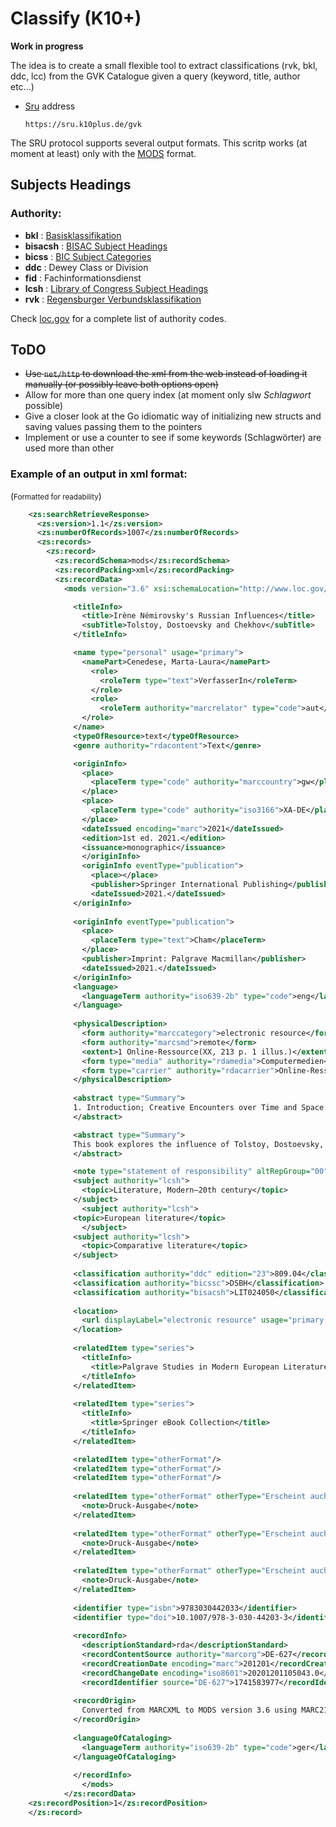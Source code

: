# Classify (K10+)

**Work in progress**


The idea is to create a small flexible tool to extract classifications (rvk, bkl, ddc, lcc) from the GVK Catalogue given a query (keyword, title, author etc...)

+ [Sru](https://wiki.k10plus.de/display/K10PLUS/SRU) address

      https://sru.k10plus.de/gvk


The SRU protocol supports several output formats. This scritp works (at moment at least) only with the [MODS](https://en.wikipedia.org/wiki/Metadata_Object_Description_Schema) format.


## Subjects Headings

### Authority:

+ **bkl** : [Basisklassifikation](https://www.gbv.de/bibliotheken/verbundbibliotheken/02Verbund/01Erschliessung/02Richtlinien/05Basisklassifikation/index)
+ **bisacsh** : [BISAC Subject Headings](https://bisg.org/page/bisacedition)
+ **bicss** : [BIC Subject Categories](https://bic.org.uk/files/pdfs/101201%20bic2.1%20complete%20rev.pdf)
+ **ddc** : Dewey Class or Division
+ **fid** : Fachinformationsdienst
+ **lcsh** : [Library of Congress Subject Headings](https://id.loc.gov/vocabulary/subjectSchemes/bisacsh.html)
+ **rvk** : [Regensburger Verbundsklassifikation](https://rvk.uni-regensburg.de/regensburger-verbundklassifikation-online)

Check [loc.gov](https://www.loc.gov/standards/sourcelist/subject.html) for a complete list of authority codes.


## ToDO

+ <del>Use ```net/http``` to download the xml from the web instead of loading it manually (or possibly leave both options open)</del>
+ Allow for more than one query index (at moment only slw *Schlagwort* possible)
+ Give a closer look at the Go idiomatic way of initializing new structs and saving values passing them to the pointers
+ Implement or use a counter to see if some keywords (Schlagwörter) are used more than other


### Example of an output in xml format:
(<small>Formatted for readability</small>)
```xml
    <zs:searchRetrieveResponse>
      <zs:version>1.1</zs:version>
      <zs:numberOfRecords>1007</zs:numberOfRecords>
      <zs:records>
        <zs:record>
          <zs:recordSchema>mods</zs:recordSchema>
          <zs:recordPacking>xml</zs:recordPacking>
          <zs:recordData>
            <mods version="3.6" xsi:schemaLocation="http://www.loc.gov/mods/v3 http://www.loc.gov/standards/mods/v3/mods-3-6.xsd">

              <titleInfo>
                <title>Irène Némirovsky's Russian Influences</title>
                <subTitle>Tolstoy, Dostoevsky and Chekhov</subTitle>
              </titleInfo>

              <name type="personal" usage="primary">
                <namePart>Cenedese, Marta-Laura</namePart>
                  <role>
                    <roleTerm type="text">VerfasserIn</roleTerm>
                  </role>
                  <role>
                    <roleTerm authority="marcrelator" type="code">aut</roleTerm>
                </role>
              </name>
              <typeOfResource>text</typeOfResource>
              <genre authority="rdacontent">Text</genre>

              <originInfo>
                <place>
                  <placeTerm type="code" authority="marccountry">gw</placeTerm>
                </place>
                <place>
                  <placeTerm type="code" authority="iso3166">XA-DE</placeTerm>
                </place>
                <dateIssued encoding="marc">2021</dateIssued>
                <edition>1st ed. 2021.</edition>
                <issuance>monographic</issuance>
                </originInfo>
                <originInfo eventType="publication">
                  <place></place>
                  <publisher>Springer International Publishing</publisher>
                  <dateIssued>2021.</dateIssued>
              </originInfo>
              
              <originInfo eventType="publication">
                <place>
                  <placeTerm type="text">Cham</placeTerm>
                </place>
                <publisher>Imprint: Palgrave Macmillan</publisher>
                <dateIssued>2021.</dateIssued>
              </originInfo>
              <language>
                <languageTerm authority="iso639-2b" type="code">eng</languageTerm>
              </language>
              
              <physicalDescription>
                <form authority="marccategory">electronic resource</form>
                <form authority="marcsmd">remote</form>
                <extent>1 Online-Ressource(XX, 213 p. 1 illus.)</extent>
                <form type="media" authority="rdamedia">Computermedien</form>
                <form type="carrier" authority="rdacarrier">Online-Ressource</form>
              </physicalDescription>
              
              <abstract type="Summary">
              1. Introduction; Creative Encounters over Time and Space: Writers, Readers, and Researchers -- 2. From Russia to France, via England: Suite française, War and Peace, and E. M. Forster -- 3. Departing from Tolstoy: Polyphony and Monologism -- 4. Beyond Tolstoy: Music -- 5. Dreams from Underground -- 5. The Abject -- 6. An Anthropology of Suffering -- 7. La Vie de Tchekhov: A Romanced Biography -- 8. La Vie de Tchekhov in the 21st Century -- 9. Conclusion: A Russian Suite.
              </abstract>

              <abstract type="Summary">
              This book explores the influence of Tolstoy, Dostoevsky, and Chekhov on Russian-born French language writer Irène Némirovsky. It considers the complexity of each of these relationships and the different modes in which they appear; demonstrating how, by skillfully integrating reading and writing, reception and creation, Némirovsky engaged with Russian literature within her own work. Through detailed analysis of the intersections between novels, short stories and archival sources, the book assesses to what degree Tolstoy, Dostoevsky and Chekhov influenced Némirovsky, how this influence affected her work, and to what effects. To this aim the book articulates the notion of creative influence, a method that, in conversation with theories of influence, intertextuality, and reception aesthetics, seeks to reflect a “meeting of artistic minds” that includes affective, ethical, and creative encounters between writers, readers, and researchers.
              </abstract>

              <note type="statement of responsibility" altRepGroup="00">by Marta-Laura Cenedese</note>
              <subject authority="lcsh">
                <topic>Literature, Modern—20th century</topic>
              </subject>
                <subject authority="lcsh">
              <topic>European literature</topic>
                </subject>
              <subject authority="lcsh">
                <topic>Comparative literature</topic>
              </subject>
              
              <classification authority="ddc" edition="23">809.04</classification>
              <classification authority="bicssc">DSBH</classification>
              <classification authority="bisacsh">LIT024050</classification>
              
              <location>
                <url displayLabel="electronic resource" usage="primary display" note="Lizenzpflichtig">https://doi.org/10.1007/978-3-030-44203-3</url>
              </location>
              
              <relatedItem type="series">
                <titleInfo>
                  <title>Palgrave Studies in Modern European Literature</title>
                </titleInfo>
              </relatedItem>
              
              <relatedItem type="series">
                <titleInfo>
                  <title>Springer eBook Collection</title>
                </titleInfo>
              </relatedItem>

              <relatedItem type="otherFormat"/>
              <relatedItem type="otherFormat"/>
              <relatedItem type="otherFormat"/>
              
              <relatedItem type="otherFormat" otherType="Erscheint auch als" displayLabel="Erscheint auch als">
                <note>Druck-Ausgabe</note>
              </relatedItem>
              
              <relatedItem type="otherFormat" otherType="Erscheint auch als" displayLabel="Erscheint auch als">
                <note>Druck-Ausgabe</note>
              </relatedItem>
              
              <relatedItem type="otherFormat" otherType="Erscheint auch als" displayLabel="Erscheint auch als">
                <note>Druck-Ausgabe</note>
              </relatedItem>
              
              <identifier type="isbn">9783030442033</identifier>
              <identifier type="doi">10.1007/978-3-030-44203-3</identifier>
              
              <recordInfo>
                <descriptionStandard>rda</descriptionStandard>
                <recordContentSource authority="marcorg">DE-627</recordContentSource>
                <recordCreationDate encoding="marc">201201</recordCreationDate>
                <recordChangeDate encoding="iso8601">20201201105043.0</recordChangeDate>
                <recordIdentifier source="DE-627">1741583977</recordIdentifier>
              
              <recordOrigin>
                Converted from MARCXML to MODS version 3.6 using MARC21slim2MODS3-6.xsl (Revision 1.119 2018/06/21)
              </recordOrigin>
              
              <languageOfCataloging>
                <languageTerm authority="iso639-2b" type="code">ger</languageTerm>
              </languageOfCataloging>
              
              </recordInfo>
                </mods>
            </zs:recordData>
    <zs:recordPosition>1</zs:recordPosition>
    </zs:record>
```

